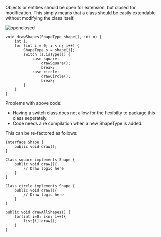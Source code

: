 Objects or entities should be open for extension, but closed for modification. This simply means that a class should 
be easily extendable without modifying the class itself.

![openclosed](https://user-images.githubusercontent.com/6800366/36943660-cc5095d2-1fb2-11e8-89bc-81e5d57841a9.PNG)


```
void drawShapes(ShapeType shape[], int n) {
    int i;
    for (int i = 0; i < n; i++) {
        ShapeType s = shape[i];
        switch (s.isType()) {
            case square:
                drawSquare();
                break;
            case circle:
                drawCircle();
                break;
        }
    }
}

```
Problems with above code: 
* Having a switch class does not allow for the flexibilty to package this class seperately.
* Code needs a re compilation when a new ShapeType is added.

This can be re-factored as follows:

```
Interface Shape {
    public void draw();
}

Class square implements Shape {
    public void draw(){
        // Draw logic here
    }
}

Class circle implements Shape {
    public void draw(){
        // Draw logic here
    }
}

public void drawAllShapes() {
    for(int i=0; i<n; i++){
        list[i].draw();
    }
}

```




